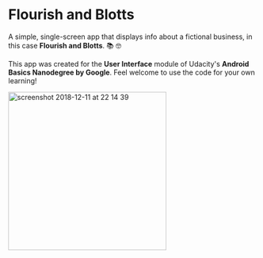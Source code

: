 # Flourish and Blotts
A simple, single-screen app that displays info about a fictional business, in this case **Flourish and Blotts**. 📚 🤓

This app was created for the **User Interface** module of Udacity's **Android Basics Nanodegree by Google**. Feel welcome to use the code for your own learning!

<img width="319" alt="screenshot 2018-12-11 at 22 14 39" src="https://user-images.githubusercontent.com/2998162/49833694-33264a00-fd92-11e8-8eb9-93625b2563d8.png">
